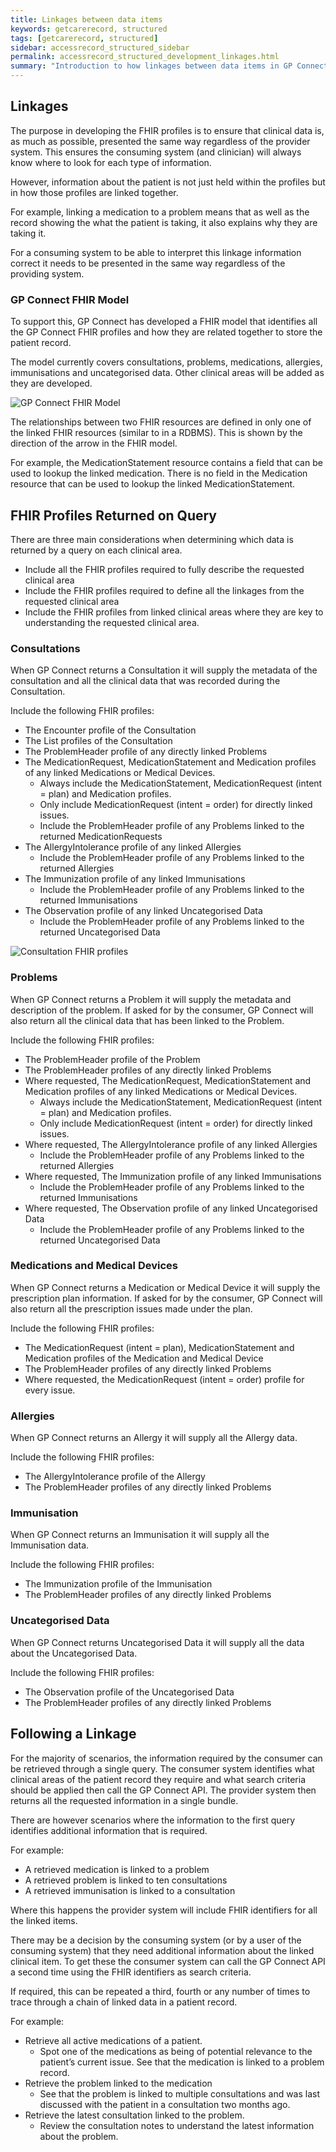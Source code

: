 ```yaml
---
title: Linkages between data items
keywords: getcarerecord, structured
tags: [getcarerecord, structured]
sidebar: accessrecord_structured_sidebar
permalink: accessrecord_structured_development_linkages.html
summary: "Introduction to how linkages between data items in GP Connect"
---
```

## Linkages ##
The purpose in developing the FHIR profiles is to ensure that clinical data is, as much as possible, presented the same way regardless of the provider system. This ensures the consuming system (and clinician) will always know where to look for each type of information.


However, information about the patient is not just held within the profiles but in how those profiles are linked together. 


For example, linking a medication to a problem means that as well as the record showing the what the patient is taking, it also explains why they are taking it.


For a consuming system to be able to interpret this linkage information correct it needs to be presented in the same way regardless of the providing system.

### GP Connect FHIR Model ###
To support this, GP Connect has developed a FHIR model that identifies all the GP Connect FHIR profiles and how they are related together to store the patient record.


The model currently covers consultations, problems, medications, allergies, immunisations and uncategorised data. Other clinical areas will be added as they are developed.

<img src="images/access_structured/GP_Connect_FHIR_Model.png" alt="GP Connect FHIR Model" style="max-width:100%;max-height:100%;">

The relationships between two FHIR resources are defined in only one of the linked FHIR resources (similar to in a RDBMS). This is shown by the direction of the arrow in the FHIR model. 


For example, the MedicationStatement resource contains a field that can be used to lookup the linked medication. There is no field in the Medication resource that can be used to lookup the linked MedicationStatement.

## FHIR Profiles Returned on Query ##
There are three main considerations when determining which data is returned by a query on each clinical area.
* Include all the FHIR profiles required to fully describe the requested clinical area
* Include the FHIR profiles required to define all the linkages from the requested clinical area
* Include the FHIR profiles from linked clinical areas where they are key to understanding the requested clinical area. 

### Consultations ###
When GP Connect returns a Consultation it will supply the metadata of the consultation and all the clinical data that was recorded during the Consultation.


Include the following FHIR profiles:
* The Encounter profile of the Consultation
*	The List profiles of the Consultation
*	The ProblemHeader profile of any directly linked Problems
*	The MedicationRequest, MedicationStatement and Medication profiles of any linked Medications or Medical Devices.
    * Always include the MedicationStatement, MedicationRequest (intent = plan) and Medication profiles.
    * Only include MedicationRequest (intent = order) for directly linked issues.
    *	Include the ProblemHeader profile of any Problems linked to the returned MedicationRequests
*	The AllergyIntolerance profile of any linked Allergies
    *	Include the ProblemHeader profile of any Problems linked to the returned Allergies
*	The Immunization profile of any linked Immunisations
    *	Include the ProblemHeader profile of any Problems linked to the returned Immunisations
*	The Observation profile of any linked Uncategorised Data
    *	Include the ProblemHeader profile of any Problems linked to the returned Uncategorised Data

<img src="images/access_structured/Consultation bundle.png" alt="Consultation FHIR profiles" style="max-width:100%;max-height:100%;">

### Problems ###
When GP Connect returns a Problem it will supply the metadata and description of the problem. If asked for by the consumer, GP Connect will also return all the clinical data that has been linked to the Problem.


Include the following FHIR profiles:
*	The ProblemHeader profile of the Problem
*	The ProblemHeader profiles of any directly linked Problems
*	Where requested, The MedicationRequest, MedicationStatement and Medication profiles of any linked Medications or Medical Devices.
    *	Always include the MedicationStatement, MedicationRequest (intent = plan) and Medication profiles.
    *	Only include MedicationRequest (intent = order) for directly linked issues.
*	Where requested, The AllergyIntolerance profile of any linked Allergies
    *	Include the ProblemHeader profile of any Problems linked to the returned Allergies
*	Where requested, The Immunization profile of any linked Immunisations
    *	Include the ProblemHeader profile of any Problems linked to the returned Immunisations
*	Where requested, The Observation profile of any linked Uncategorised Data
    *	Include the ProblemHeader profile of any Problems linked to the returned Uncategorised Data

### Medications and Medical Devices ###
When GP Connect returns a Medication or Medical Device it will supply the prescription plan information. If asked for by the consumer, GP Connect will also return all the prescription issues made under the plan.


Include the following FHIR profiles:
*	The MedicationRequest (intent = plan), MedicationStatement and Medication profiles of the Medication and Medical Device
*	The ProblemHeader profiles of any directly linked Problems
*	Where requested, the MedicationRequest (intent = order) profile for every issue.


### Allergies ###
When GP Connect returns an Allergy it will supply all the Allergy data.


Include the following FHIR profiles:
*	The AllergyIntolerance profile of the Allergy
*	The ProblemHeader profiles of any directly linked Problems

### Immunisation ###
When GP Connect returns an Immunisation it will supply all the Immunisation data.


Include the following FHIR profiles:
*	The Immunization profile of the Immunisation
*	The ProblemHeader profiles of any directly linked Problems

### Uncategorised Data ###
When GP Connect returns Uncategorised Data it will supply all the data about the Uncategorised Data.


Include the following FHIR profiles:
*	The Observation profile of the Uncategorised Data
*	The ProblemHeader profiles of any directly linked Problems

## Following a Linkage ##
For the majority of scenarios, the information required by the consumer can be retrieved through a single query. The consumer system identifies what clinical areas of the patient record they require and what search criteria should be applied then call the GP Connect API. The provider system then returns all the requested information in a single bundle.


There are however scenarios where the information to the first query identifies additional information that is required.


For example:
* A retrieved medication is linked to a problem
* A retrieved problem is linked to ten consultations
* A retrieved immunisation is linked to a consultation


Where this happens the provider system will include FHIR identifiers for all the linked items.


There may be a decision by the consuming system (or by a user of the consuming system) that they need additional information about the linked clinical item. To get these the consumer system can call the GP Connect API a second time using the FHIR identifiers as search criteria. 

If required, this can be repeated a third, fourth or any number of times to trace through a chain of linked data in a patient record.

For example:
* Retrieve all active medications of a patient.
   * Spot one of the medications as being of potential relevance to the patient’s current issue. See that the medication is linked to a problem record.
* Retrieve the problem linked to the medication
   * See that the problem is linked to multiple consultations and was last discussed with the patient in a consultation two months ago.
* Retrieve the latest consultation linked to the problem.
   * Review the consultation notes to understand the latest information about the problem.

